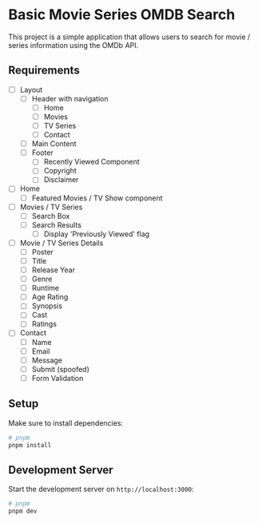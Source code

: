 # Basic Movie Series OMDB Search

This project is a simple application that allows users to search for movie / series information using the OMDb API.

## Requirements

- [ ] Layout
  - [ ] Header with navigation
    - [ ] Home
    - [ ] Movies
    - [ ] TV Series
    - [ ] Contact
  - [ ] Main Content
  - [ ] Footer
    - [ ] Recently Viewed Component
    - [ ] Copyright
    - [ ] Disclaimer
- [ ] Home
  - [ ] Featured Movies / TV Show component
- [ ] Movies / TV Series
  - [ ] Search Box
  - [ ] Search Results
    - [ ] Display 'Previously Viewed' flag
- [ ] Movie / TV Series Details
  - [ ] Poster
  - [ ] Title
  - [ ] Release Year
  - [ ] Genre
  - [ ] Runtime
  - [ ] Age Rating
  - [ ] Synopsis
  - [ ] Cast
  - [ ] Ratings
- [ ] Contact
  - [ ] Name
  - [ ] Email
  - [ ] Message
  - [ ] Submit (spoofed)
  - [ ] Form Validation

## Setup

Make sure to install dependencies:

```bash
# pnpm
pnpm install
```

## Development Server

Start the development server on `http://localhost:3000`:

```bash
# pnpm
pnpm dev
```

